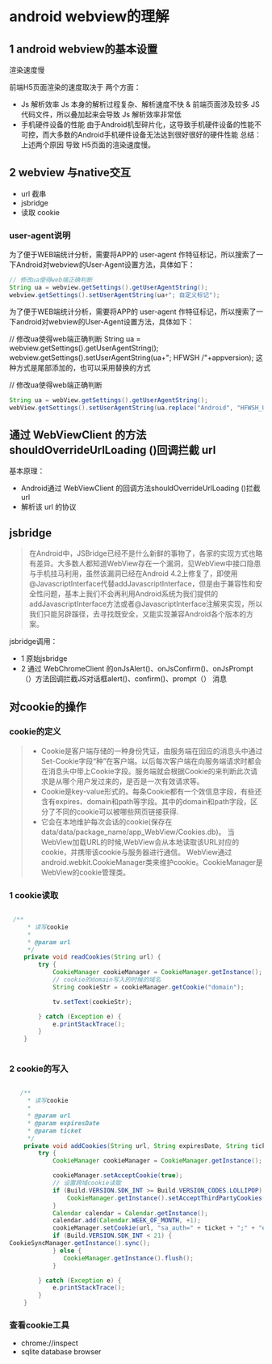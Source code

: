 # android webview的理解

## 1 android webview的基本设置

渲染速度慢

前端H5页面渲染的速度取决于 两个方面：

- Js 解析效率
Js 本身的解析过程复杂、解析速度不快 & 前端页面涉及较多 JS 代码文件，所以叠加起来会导致 Js 解析效率非常低
- 手机硬件设备的性能
由于Android机型碎片化，这导致手机硬件设备的性能不可控，而大多数的Android手机硬件设备无法达到很好很好的硬件性能
总结：上述两个原因 导致 H5页面的渲染速度慢。


## 2 webview 与native交互

- url 截串
- jsbridge
- 读取 cookie


### user-agent说明
为了便于WEB端统计分析，需要将APP的 user-agent 作特征标记，所以搜索了一下Android对webview的User-Agent设置方法，具体如下：

``` java  view plain copy 
// 修改ua使得web端正确判断  
String ua = webview.getSettings().getUserAgentString();  
webview.getSettings().setUserAgentString(ua+"; 自定义标记"); 
``` 

为了便于WEB端统计分析，需要将APP的 user-agent 作特征标记，所以搜索了一下android对webview的User-Agent设置方法，具体如下：



// 修改ua使得web端正确判断
String ua = webview.getSettings().getUserAgentString();
webview.getSettings().setUserAgentString(ua+"; HFWSH /"+appversion);
这种方式是尾部添加的，也可以采用替换的方式



// 修改ua使得web端正确判断

``` java
String ua = webView.getSettings().getUserAgentString();
webView.getSettings().setUserAgentString(ua.replace("Android", "HFWSH_USER Android"));

```

## 通过 WebViewClient 的方法shouldOverrideUrlLoading ()回调拦截 url

基本原理：

- Android通过 WebViewClient 的回调方法shouldOverrideUrlLoading ()拦截 url
- 解析该 url 的协议

## jsbridge
> 在Android中，JSBridge已经不是什么新鲜的事物了，各家的实现方式也略有差异。大多数人都知道WebView存在一个漏洞，见WebView中接口隐患与手机挂马利用，虽然该漏洞已经在Android 4.2上修复了，即使用@JavascriptInterface代替addJavascriptInterface，但是由于兼容性和安全性问题，基本上我们不会再利用Android系统为我们提供的addJavascriptInterface方法或者@JavascriptInterface注解来实现，所以我们只能另辟蹊径，去寻找既安全，又能实现兼容Android各个版本的方案。

jsbridge调用：

- 1 原始jsbridge
- 2 通过 WebChromeClient 的onJsAlert()、onJsConfirm()、onJsPrompt（）方法回调拦截JS对话框alert()、confirm()、prompt（） 消息



## 对cookie的操作 


### cookie的定义
> -  Cookie是客户端存储的一种身份凭证，由服务端在回应的消息头中通过Set-Cookie字段“种”在客户端。以后每次客户端在向服务端请求时都会在消息头中带上Cookie字段。服务端就会根据Cookie的来判断此次请求是从哪个用户发过来的，是否是一次有效请求等。
> - Cookie是key-value形式的。每条Cookie都有一个效信息字段，有些还含有expires、domain和path等字段。其中的domain和path字段，区分了不同的cookie可以被哪些网页链接获得.
> - 它会在本地维护每次会话的cookie(保存在data/data/package_name/app_WebView/Cookies.db)。 当WebView加载URL的时候,WebView会从本地读取该URL对应的cookie，并携带该cookie与服务器进行通信。 
WebView通过android.webkit.CookieManager类来维护cookie。CookieManager是WebView的cookie管理类。

### 1 cookie读取

``` java

 /**
     * 读写cookie
     *
     * @param url
     */
    private void readCookies(String url) {
        try {
            CookieManager cookieManager = CookieManager.getInstance();
            // cookie的domain写入的时候的域名
            String cookieStr = cookieManager.getCookie("domain");

            tv.setText(cookieStr);

        } catch (Exception e) {
            e.printStackTrace();
        }
    }
     
```

### 2 cookie的写入
``` java

   /**
     * 读写cookie
     *
     * @param url
     * @param expiresDate
     * @param ticket
     */
    private void addCookies(String url, String expiresDate, String ticket) {
        try {
            CookieManager cookieManager = CookieManager.getInstance();

            cookieManager.setAcceptCookie(true);
            // 设置跨域cookie读取
            if (Build.VERSION.SDK_INT >= Build.VERSION_CODES.LOLLIPOP) {
                CookieManager.getInstance().setAcceptThirdPartyCookies(mWebView, true);
            }
            Calendar calendar = Calendar.getInstance();
            calendar.add(Calendar.WEEK_OF_MONTH, +1);
            cookieManager.setCookie(url, "sa_auth=" + ticket + ";" + "expires=" + calendar.getTime().toString() + ";" + "domain=" + ".elong.com" + ";" + "Path=/" + ";");
            if (Build.VERSION.SDK_INT < 21) {
CookieSyncManager.getInstance().sync();
            } else {
               CookieManager.getInstance().flush();
            }

        } catch (Exception e) {
            e.printStackTrace();
        }
    }

```

### 查看cookie工具
- chrome://inspect
- sqlite database browser




 
